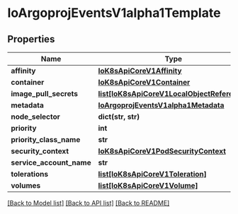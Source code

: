 # IoArgoprojEventsV1alpha1Template

## Properties
Name | Type | Description | Notes
------------ | ------------- | ------------- | -------------
**affinity** | [**IoK8sApiCoreV1Affinity**](IoK8sApiCoreV1Affinity.md) |  | [optional] 
**container** | [**IoK8sApiCoreV1Container**](IoK8sApiCoreV1Container.md) |  | [optional] 
**image_pull_secrets** | [**list[IoK8sApiCoreV1LocalObjectReference]**](IoK8sApiCoreV1LocalObjectReference.md) |  | [optional] 
**metadata** | [**IoArgoprojEventsV1alpha1Metadata**](IoArgoprojEventsV1alpha1Metadata.md) |  | [optional] 
**node_selector** | **dict(str, str)** |  | [optional] 
**priority** | **int** |  | [optional] 
**priority_class_name** | **str** |  | [optional] 
**security_context** | [**IoK8sApiCoreV1PodSecurityContext**](IoK8sApiCoreV1PodSecurityContext.md) |  | [optional] 
**service_account_name** | **str** |  | [optional] 
**tolerations** | [**list[IoK8sApiCoreV1Toleration]**](IoK8sApiCoreV1Toleration.md) |  | [optional] 
**volumes** | [**list[IoK8sApiCoreV1Volume]**](IoK8sApiCoreV1Volume.md) |  | [optional] 

[[Back to Model list]](../README.md#documentation-for-models) [[Back to API list]](../README.md#documentation-for-api-endpoints) [[Back to README]](../README.md)


